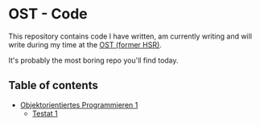 # OST - Code

This repository contains code I have written, am currently writing and will write
during my time at the [OST (former HSR)](https://www.ost.ch/en/).

It's probably the most boring repo you'll find today.

## Table of contents

- [Objektorientiertes Programmieren 1](OO1/)
  - [Testat 1](OO1/Testat1)

